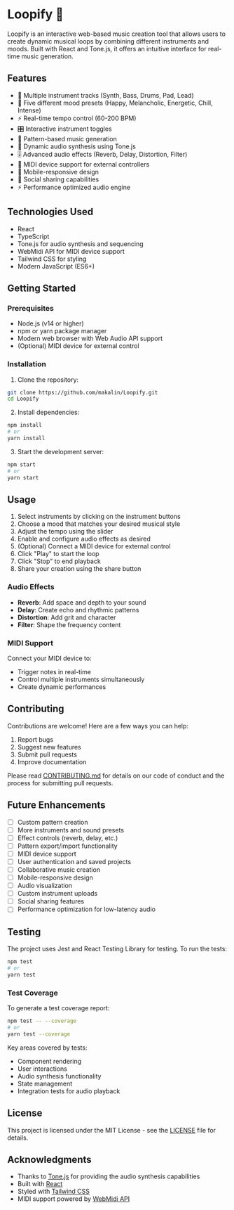 # Loopify 🎵

Loopify is an interactive web-based music creation tool that allows users to create dynamic musical loops by combining different instruments and moods. Built with React and Tone.js, it offers an intuitive interface for real-time music generation.

## Features

- 🎹 Multiple instrument tracks (Synth, Bass, Drums, Pad, Lead)
- 🎨 Five different mood presets (Happy, Melancholic, Energetic, Chill, Intense)
- ⚡ Real-time tempo control (60-200 BPM)
- 🎛️ Interactive instrument toggles
- 🎯 Pattern-based music generation
- 🎼 Dynamic audio synthesis using Tone.js
- 🎚️ Advanced audio effects (Reverb, Delay, Distortion, Filter)
- 🎹 MIDI device support for external controllers
- 📱 Mobile-responsive design
- 🔗 Social sharing capabilities
- ⚡ Performance optimized audio engine

## Technologies Used

- React
- TypeScript
- Tone.js for audio synthesis and sequencing
- WebMidi API for MIDI device support
- Tailwind CSS for styling
- Modern JavaScript (ES6+)

## Getting Started

### Prerequisites

- Node.js (v14 or higher)
- npm or yarn package manager
- Modern web browser with Web Audio API support
- (Optional) MIDI device for external control

### Installation

1. Clone the repository:
```bash
git clone https://github.com/makalin/Loopify.git
cd Loopify
```

2. Install dependencies:
```bash
npm install
# or
yarn install
```

3. Start the development server:
```bash
npm start
# or
yarn start
```

## Usage

1. Select instruments by clicking on the instrument buttons
2. Choose a mood that matches your desired musical style
3. Adjust the tempo using the slider
4. Enable and configure audio effects as desired
5. (Optional) Connect a MIDI device for external control
6. Click "Play" to start the loop
7. Click "Stop" to end playback
8. Share your creation using the share button

### Audio Effects

- **Reverb**: Add space and depth to your sound
- **Delay**: Create echo and rhythmic patterns
- **Distortion**: Add grit and character
- **Filter**: Shape the frequency content

### MIDI Support

Connect your MIDI device to:
- Trigger notes in real-time
- Control multiple instruments simultaneously
- Create dynamic performances

## Contributing

Contributions are welcome! Here are a few ways you can help:

1. Report bugs
2. Suggest new features
3. Submit pull requests
4. Improve documentation

Please read [CONTRIBUTING.md](CONTRIBUTING.md) for details on our code of conduct and the process for submitting pull requests.

## Future Enhancements

- [ ] Custom pattern creation
- [ ] More instruments and sound presets
- [ ] Effect controls (reverb, delay, etc.)
- [ ] Pattern export/import functionality
- [ ] MIDI device support
- [ ] User authentication and saved projects
- [ ] Collaborative music creation
- [ ] Mobile-responsive design
- [ ] Audio visualization
- [ ] Custom instrument uploads
- [ ] Social sharing features
- [ ] Performance optimization for low-latency audio

## Testing

The project uses Jest and React Testing Library for testing. To run the tests:

```bash
npm test
# or
yarn test
```

### Test Coverage

To generate a test coverage report:

```bash
npm test -- --coverage
# or
yarn test --coverage
```

Key areas covered by tests:
- Component rendering
- User interactions
- Audio synthesis functionality
- State management
- Integration tests for audio playback

## License

This project is licensed under the MIT License - see the [LICENSE](LICENSE) file for details.

## Acknowledgments

- Thanks to [Tone.js](https://tonejs.github.io/) for providing the audio synthesis capabilities
- Built with [React](https://reactjs.org/)
- Styled with [Tailwind CSS](https://tailwindcss.com/)
- MIDI support powered by [WebMidi API](https://www.w3.org/TR/webmidi/)
